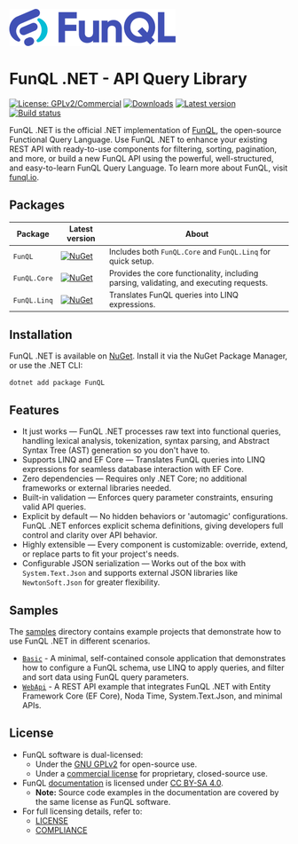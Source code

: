 ![FunQL logo](https://raw.githubusercontent.com/funql/funql-dotnet/main/assets/logo.png)

# FunQL .NET - API Query Library

[![License: GPLv2/Commercial](https://img.shields.io/badge/license-GPLv2%20or%20Commercial-orange.svg)](https://github.com/funql/funql-dotnet/blob/main/LICENSE)
[![Downloads](https://img.shields.io/nuget/dt/FunQL.Core)](https://www.nuget.org/packages/FunQL)
[![Latest version](https://img.shields.io/nuget/v/FunQL.Core)](https://www.nuget.org/packages/FunQL)
[![Build status](https://github.com/funql/funql-dotnet/workflows/build/badge.svg)](https://github.com/funql/funql-dotnet/actions/workflows/build.yml)

FunQL .NET is the official .NET implementation of [FunQL](https://funql.io/), the open-source Functional Query Language.
Use FunQL .NET to enhance your existing REST API with ready-to-use components for filtering, sorting, pagination, and
more, or build a new FunQL API using the powerful, well-structured, and easy-to-learn FunQL Query Language. To learn
more about FunQL, visit [funql.io](https://funql.io/).

## Packages

| Package      | Latest version                                                                                   | About                                                                                   |
|--------------|--------------------------------------------------------------------------------------------------|-----------------------------------------------------------------------------------------|
| `FunQL`      | [![NuGet](https://img.shields.io/nuget/v/FunQL)](https://www.nuget.org/packages/FunQL)           | Includes both `FunQL.Core` and `FunQL.Linq` for quick setup.                            |
| `FunQL.Core` | [![NuGet](https://img.shields.io/nuget/v/FunQL.Core)](https://www.nuget.org/packages/FunQL.Core) | Provides the core functionality, including parsing, validating, and executing requests. |
| `FunQL.Linq` | [![NuGet](https://img.shields.io/nuget/v/FunQL.Linq)](https://www.nuget.org/packages/FunQL.Linq) | Translates FunQL queries into LINQ expressions.                                         |

## Installation

FunQL .NET is available on [NuGet](https://www.nuget.org/packages/FunQL). Install it via the NuGet Package Manager, or
use the .NET CLI:

```shell
dotnet add package FunQL
```

## Features

- It just works — FunQL .NET processes raw text into functional queries, handling lexical analysis, tokenization, syntax
  parsing, and Abstract Syntax Tree (AST) generation so you don't have to.
- Supports LINQ and EF Core — Translates FunQL queries into LINQ expressions for seamless database interaction with EF
  Core.
- Zero dependencies — Requires only .NET Core; no additional frameworks or external libraries needed.
- Built-in validation — Enforces query parameter constraints, ensuring valid API queries.
- Explicit by default — No hidden behaviors or 'automagic' configurations. FunQL .NET enforces explicit schema
  definitions, giving developers full control and clarity over API behavior.
- Highly extensible — Every component is customizable: override, extend, or replace parts to fit your project's needs.
- Configurable JSON serialization — Works out of the box with `System.Text.Json` and supports external JSON libraries
  like `NewtonSoft.Json` for greater flexibility.

## Samples

The [samples](https://github.com/funql/funql-dotnet/tree/main/samples) directory contains example projects that
demonstrate how to use FunQL .NET in different scenarios.

- [`Basic`](https://github.com/funql/funql-dotnet/tree/main/samples/Basic) - A minimal, self-contained console
  application that demonstrates how to configure a FunQL schema, use LINQ to apply queries, and filter and sort data
  using FunQL query parameters.
- [`WebApi`](https://github.com/funql/funql-dotnet/tree/main/samples/WebApi) - A REST API example that integrates FunQL
  .NET with Entity Framework Core (EF Core), Noda Time, System.Text.Json, and minimal APIs.

## License

- FunQL software is dual-licensed:
    - Under the [GNU GPLv2](https://github.com/funql/funql-dotnet/blob/main/LICENSE-GPL) for open-source use.
    - Under a [commercial license](https://funql.io/code/licensing/) for proprietary, closed-source use.
- FunQL [documentation](https://github.com/funql/funql-dotnet/tree/main/docs) is licensed under [CC BY-SA 4.0](
  https://github.com/funql/funql-dotnet/blob/main/docs/LICENSE).
    - **Note:** Source code examples in the documentation are covered by the same license as FunQL software.
- For full licensing details, refer to:
    - [LICENSE](https://github.com/funql/funql-dotnet/blob/main/LICENSE)
    - [COMPLIANCE](https://github.com/funql/funql-dotnet/blob/main/COMPLIANCE.md)